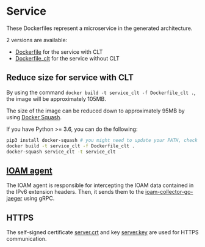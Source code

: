 # Service

These Dockerfiles represent a microservice in the generated architecture.

2 versions are available:
- [Dockerfile](./Dockerfile) for the service with CLT
- [Dockerfile_clt](./Dockerfile_clt) for the service without CLT

## Reduce size for service with CLT

By using the command `docker build -t service_clt -f Dockerfile_clt .`, the image will be approximately 105MB.

The size of the image can be reduced down to approximately 95MB by using [Docker Squash](https://github.com/goldmann/docker-squash).

If you have Python >= 3.6, you can do the following:
```bash
pip3 install docker-squash # you might need to update your PATH, check the logs
docker build -t service_clt -f Dockerfile_clt .
docker-squash service_clt -t service_clt
```

## [IOAM agent](./ioam-agent.cpp)

The IOAM agent is responsible for intercepting the IOAM data contained in the IPv6 extension headers.
Then, it sends them to the [ioam-collector-go-jaeger](https://github.com/Advanced-Observability/ioam-collector-go-jaeger) using gRPC.

## HTTPS

The self-signed certificate [server.crt](./server.crt) and key [server.key](./server.key) are used for HTTPS communication.
